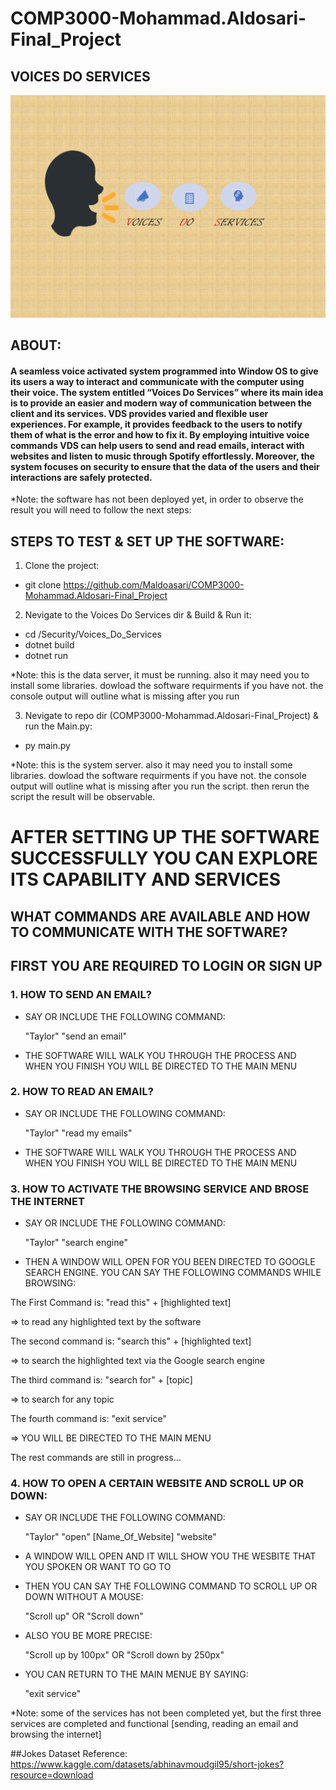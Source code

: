 # COMP3000-Mohammad.Aldosari-Final_Project
## VOICES DO SERVICES
![Thumbnail](https://github.com/Maldoasari/COMP3000-Mohammad.Aldosari-Final_Project/blob/main/Configuration/photos/10698809-thumb.jpg)
## ABOUT:
#### A seamless voice activated system programmed into Window OS to give its users a way to interact and communicate with the computer using their voice.  The system entitled “Voices Do Services” where its main idea is to provide an easier and modern way of communication between the client and its services. VDS provides varied and flexible user experiences. For example, it provides feedback to the users to notify them of what is the error and how to fix it. By employing intuitive voice commands VDS can help users to send and read emails, interact with websites and listen to music through Spotify effortlessly. Moreover, the system focuses on security to ensure that the data of the users and their interactions are safely protected. 

*Note: the software has not been deployed yet, in order to observe the result you will need to follow the next steps:

## STEPS TO TEST & SET UP THE SOFTWARE:
1. Clone the project:
- git clone https://github.com/Maldoasari/COMP3000-Mohammad.Aldosari-Final_Project
2. Nevigate to the Voices Do Services dir & Build & Run it:
- cd /Security/Voices_Do_Services
- dotnet build
- dotnet run

*Note: this is the data server, it must be running. also it may need you to install some libraries. dowload the software requirments if you have not. the console output will outline what is missing after you run

3. Nevigate to repo dir (COMP3000-Mohammad.Aldosari-Final_Project) & run the Main.py:
- py main.py

*Note: this is the system server. also it may need you to install some libraries. dowload the software requirments if you have not. the console output will outline what is missing after you run the script. then rerun the script the result will be observable.

# AFTER SETTING UP THE SOFTWARE SUCCESSFULLY YOU CAN EXPLORE ITS CAPABILITY AND SERVICES
## WHAT COMMANDS ARE AVAILABLE AND HOW TO COMMUNICATE WITH THE SOFTWARE?
## FIRST YOU ARE REQUIRED TO LOGIN OR SIGN UP



### 1. HOW TO SEND AN EMAIL?
- SAY OR INCLUDE THE FOLLOWING COMMAND:
  
  "Taylor" "send an email"

- THE SOFTWARE WILL WALK YOU THROUGH THE PROCESS AND WHEN YOU FINISH YOU WILL BE DIRECTED TO THE MAIN MENU


  
### 2. HOW TO READ AN EMAIL?
- SAY OR INCLUDE THE FOLLOWING COMMAND:
  
  "Taylor" "read my emails"


- THE SOFTWARE WILL WALK YOU THROUGH THE PROCESS AND WHEN YOU FINISH YOU WILL BE DIRECTED TO THE MAIN MENU


  
### 3. HOW TO ACTIVATE THE BROWSING SERVICE AND BROSE THE INTERNET
- SAY OR INCLUDE THE FOLLOWING COMMAND:
  
  "Taylor" "search engine"
  
- THEN A WINDOW WILL OPEN FOR YOU BEEN DIRECTED TO GOOGLE SEARCH ENGINE. YOU CAN SAY THE FOLLOWING COMMANDS WHILE BROWSING:
  
The First Command is: "read this" + [highlighted text]

=> to read any highlighted text by the software


The second command is: "search this" + [highlighted text] 

=> to search the highlighted text via the Google search engine


The third command is: "search for" + [topic] 

=> to search for any topic 


The fourth command is: "exit service" 

=> YOU WILL BE DIRECTED TO THE MAIN MENU 

The rest commands are still in progress...

### 4. HOW TO OPEN A CERTAIN WEBSITE AND SCROLL UP OR DOWN:
- SAY OR INCLUDE THE FOLLOWING COMMAND:
  
  "Taylor" "open" [Name_Of_Website] "website"

- A WINDOW WILL OPEN AND IT WILL SHOW YOU THE WESBITE THAT YOU SPOKEN OR WANT TO GO TO
  
- THEN YOU CAN SAY THE FOLLOWING COMMAND TO SCROLL UP OR DOWN WITHOUT A MOUSE:
  
  "Scroll up" OR "Scroll down"

- ALSO YOU BE MORE PRECISE:
  
  "Scroll up by 100px" OR "Scroll down by 250px"

- YOU CAN RETURN TO THE MAIN MENUE BY SAYING:
  
  "exit service"

*Note: some of the services has not been completed yet, but the first three services are completed and functional [sending, reading an email and browsing the internet]

  
  

##Jokes Dataset Reference:
https://www.kaggle.com/datasets/abhinavmoudgil95/short-jokes?resource=download 

